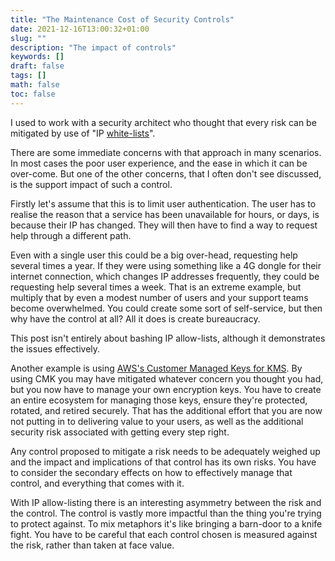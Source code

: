 ```yaml
---
title: "The Maintenance Cost of Security Controls"
date: 2021-12-16T13:00:32+01:00
slug: ""
description: "The impact of controls"
keywords: []
draft: false
tags: []
math: false
toc: false
---
```


I used to work with a security architect who thought that every risk can be mitigated by use of "IP [white-lists](https://www.ncsc.gov.uk/blog-post/terminology-its-not-black-and-white)".

There are some immediate concerns with that approach in many scenarios. In most cases the poor user experience, and the ease in which it can be over-come. But one of the other concerns, that I often don't see discussed, is the support impact of such a control.

Firstly let's assume that this is to limit user authentication. The user has to realise the reason that a service has been unavailable for hours, or days, is because their IP has changed. They will then have to find a way to request help through a different path.

Even with a single user this could be a big over-head, requesting help several times a year. If they were using something like a 4G dongle for their internet connection, which changes IP addresses frequently, they could be requesting help several times a week. That is an extreme example, but multiply that by even a modest number of users and your support teams become overwhelmed. You could create some sort of self-service, but then why have the control at all? All it does is create bureaucracy.

This post isn't entirely about bashing IP allow-lists, although it demonstrates the issues effectively.

Another example is using [AWS's Customer Managed Keys for KMS](https://docs.aws.amazon.com/whitepapers/latest/kms-best-practices/aws-managed-and-customer-managed-cmks.html). By using CMK you may have mitigated whatever concern you thought you had, but you now have to manage your own encryption keys. You have to create an entire ecosystem for managing those keys, ensure they're protected, rotated, and retired securely. That has the additional effort that you are now not putting in to delivering value to your users, as well as the additional security risk associated with getting every step right.

Any control proposed to mitigate a risk needs to be adequately weighed up and the impact and implications of that control has its own risks. You have to consider the secondary effects on how to effectively manage that control, and everything that comes with it.

<!--alex ignore knife fight -->
With IP allow-listing there is an interesting asymmetry between the risk and the control. The control is vastly more impactful than the thing you're trying to protect against. To mix metaphors it's like bringing a barn-door to a knife fight. You have to be careful that each control chosen is measured against the risk, rather than taken at face value.
